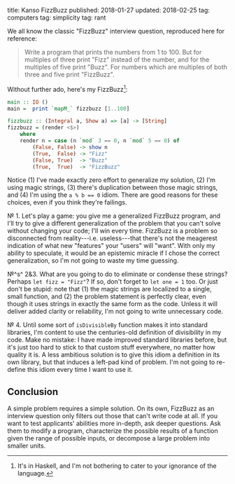 title: Kanso FizzBuzz
published: 2018-01-27
updated: 2018-02-25
tag: computers
tag: simplicity
tag: rant

We all know the classic "FizzBuzz" interview question, reproduced here for reference:

> Write a program that prints the numbers from 1 to 100.
> But for multiples of three print "Fizz" instead of the number, and for the multiples of five print "Buzz".
> For numbers which are multiples of both three and five print "FizzBuzz".

Without further ado, here's my FizzBuzz[^catering]:

[^catering]: It's in Haskell, and I'm not bothering to cater to your ignorance of the language.

```haskell
main :: IO ()
main =  print `mapM_` fizzbuzz [1..100]

fizzbuzz :: (Integral a, Show a) => [a] -> [String]
fizzbuzz = (render <$>)
    where
    render n = case (n `mod` 3 == 0, n `mod` 5 == 0) of
        (False, False) -> show n
        (True,  False) -> "Fizz"
        (False, True)  -> "Buzz"
        (True,  True)  -> "FizzBuzz"
```

Notice (1) I've made exactly zero effort to generalize my solution, (2) I'm using magic strings, (3) there's duplication between those magic strings, and (4) I'm using the `a % b == 0` idiom.
There are good reasons for these choices, even if you think they're failings.


№ 1. Let's play a game: you give me a generalized FizzBuzz program, and I'll try to give a different generalization of the problem that you can't solve without changing your code; I'll win every time.
FizzBuzz is a problem so disconnected from reality---i.e. useless---that there's not the meagerest indication of what new "features" your "users" will "want".
With only my ability to speculate, it would be an epistemic miracle if I chose the correct generalization, so I'm not going to waste my time guessing.

№^s^ 2&3. What are you going to do to eliminate or condense these strings?
Perhaps `let fizz = "Fizz"`?
If so, don't forget to `let one = 1` too.
Or just don't be stupid: note that (1) the magic strings are localized to a single, small function, and (2) the problem statement is perfectly clear, even though it uses strings in exactly the same form as the code.
Unless it will deliver added clarity or reliability, I'm not going to write unnecessary code.

№ 4. Until some sort of `isDivisibleBy` function makes it into standard libraries, I'm content to use the centuries-old definition of divisibility in my code.
Make no mistake: I have made improved standard libraries before, but it's just too hard to stick to that custom stuff everywhere, no matter how quality it is.
A less ambitious solution is to give this idiom a definition in its own library, but that induces a left-pad kind of problem.
I'm not going to re-define this idiom every time I want to use it.

## Conclusion

A simple problem requires a simple solution.
On its own, FizzBuzz as an interview question only filters out those that can't write code at all.
If you want to test applicants' abilities more in-depth, ask deeper questions.
Ask them to modify a program, characterize the possible results of a function given the range of possible inputs, or decompose a large problem into smaller units.
